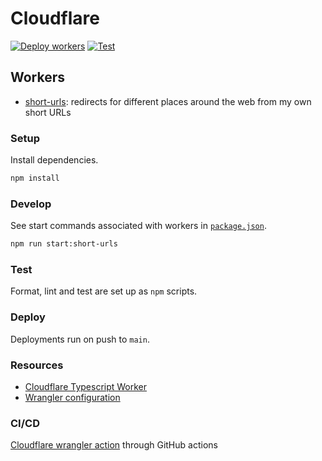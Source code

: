 # Cloudflare

[![Deploy workers](https://github.com/brettinternet/cloudflare/actions/workflows/deploy.yml/badge.svg)](https://github.com/brettinternet/cloudflare/actions/workflows/deploy.yml)
[![Test](https://github.com/brettinternet/cloudflare/actions/workflows/test.yml/badge.svg)](https://github.com/brettinternet/cloudflare/actions/workflows/test.yml)

## Workers

- [short-urls](./short-urls): redirects for different places around the web from my own short URLs

### Setup

Install dependencies.

```sh
npm install
```

### Develop

See start commands associated with workers in [`package.json`](./package.json).

```sh
npm run start:short-urls
```

### Test

Format, lint and test are set up as `npm` scripts.

### Deploy

Deployments run on push to `main`.

### Resources

- [Cloudflare Typescript Worker](https://github.com/cloudflare/worker-typescript-template)
- [Wrangler configuration](https://developers.cloudflare.com/workers/wrangler/configuration/)

### CI/CD

[Cloudflare wrangler action](https://github.com/cloudflare/wrangler-action) through GitHub actions
